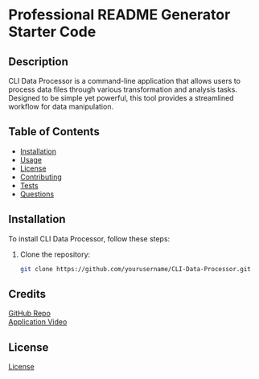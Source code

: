 # Professional README Generator Starter Code

## Description

CLI Data Processor is a command-line application that allows users to process data files through various transformation and analysis tasks. Designed to be simple yet powerful, this tool provides a streamlined workflow for data manipulation.

## Table of Contents

- [Installation](#installation)
- [Usage](#usage)
- [License](#license)
- [Contributing](#contributing)
- [Tests](#tests)
- [Questions](#questions)

## Installation

To install CLI Data Processor, follow these steps:

1. Clone the repository:
   ```bash
   git clone https://github.com/yourusername/CLI-Data-Processor.git

## Credits 
[GitHub Repo](https://github.com/mmhilbert/readme-generator) <br>
[Application Video]()

## License 
[License](https://img.shields.io/badge/license-MIT-blue.svg)
